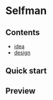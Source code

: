 # Selfman

## Contents

- [idea](doc/idea.md)
- [design](doc/design/index.md)
## Quick start 

## Preview